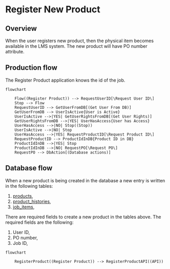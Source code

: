 # Register New Product

## Overview
When the user registers new product, then the physical item becomes available in
the LMS system. The new product will have PO number attribute.

## Production flow
The Register Product application knows the id of the job. 
``` mermaid
flowchart

    Flow((Register Product)) --> RequestUserID[\Request User ID\]
    Stop --> Flow
    RequestUserID --> GetUserFromDB[(Get User From DB)]
    GetUserFromDB --> UserIsActive{User is Active}
    UserIsActive -->|YES| GetUserRightsFromDB[(Get User Rights)]
    GetUserRightsFromDB -->|YES| UserHasAccess{User has Access}
    UserHasAccess -->|NO| Stop((Stop))
    UserIsActive -->|NO| Stop
    UserHasAccess -->|YES| RequestProductID[\Request Product ID\]
    RequestProductID --> ProductIdInDB{Product ID in DB}
    ProductIdInDB -->|YES| Stop
    ProductIdInDB -->|NO| RequestPO[\Request PO\]
    RequestPO --> DbAction[(Database actions)]
```

## Database flow
When a new product is being created in the database a new entry is written in the following tables:
1. [products](database_schemas/tables.md#products),
2. [product_histories](database_schemas/tables.md#product-histories),
3. [job_items](database_schemas/tables.md#job-items),

There are required fields to create a new product in the tables above. The required fields are the following:
1. User ID,
2. PO number,
3. Job ID,



``` mermaid
flowchart

    RegisterProduct((Register Product)) --> RegisterProductAPI((API))
```
